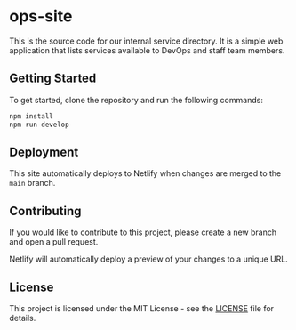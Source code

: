 # ops-site

This is the source code for our internal service directory. It is a simple web application that lists services available to DevOps and staff team members.

## Getting Started

To get started, clone the repository and run the following commands:

```bash
npm install
npm run develop
```

## Deployment

This site automatically deploys to Netlify when changes are merged to the `main` branch.

## Contributing

If you would like to contribute to this project, please create a new branch and open a pull request.

Netlify will automatically deploy a preview of your changes to a unique URL.

## License

This project is licensed under the MIT License - see the [LICENSE](LICENSE) file for details.
